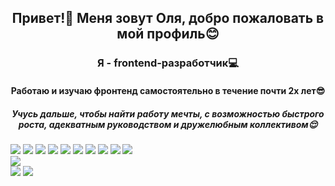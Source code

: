 <h2 align="center">Привет!👋 Меня зовут Оля, добро пожаловать в мой профиль😊
<h3 align="center">Я - frontend-разработчик💻</h3>
 <div><h4 align="center">Работаю и изучаю фронтенд самостоятельно в течение почти 2х лет😎</h4> </div>
<div><h5 align="center"> Учусь дальше, чтобы найти работу мечты, с возможностью быстрого роста, адекватным руководством и дружелюбным коллективом😌</h5></div>
<div display='flex'>
 <img src="https://img.shields.io/badge/html5-%23E34F26.svg?style=for-the-badge&logo=html5&logoColor=white"/>
 <img src="https://img.shields.io/badge/javascript-%23323330.svg?style=for-the-badge&logo=javascript&logoColor=%23F7DF1E"/>
 <img src="https://img.shields.io/badge/react-%2320232a.svg?style=for-the-badge&logo=react&logoColor=%2361DAFB"/>
 <img src="https://img.shields.io/badge/vuejs-%2335495e.svg?style=for-the-badge&logo=vuedotjs&logoColor=%234FC08D"/>
 <img src="https://img.shields.io/badge/typescript-%23007ACC.svg?style=for-the-badge&logo=typescript&logoColor=white"/>
 <img src="https://img.shields.io/badge/css3-%231572B6.svg?style=for-the-badge&logo=css3&logoColor=white"/>
 <img src="https://img.shields.io/badge/SASS-hotpink.svg?style=for-the-badge&logo=SASS&logoColor=white"/>
 <img src="https://img.shields.io/badge/quasar-%23563D7C.svg?style=for-the-badge&logo=quasar&logoColor=white"/>
 <img src="https://img.shields.io/badge/tailwindcss-%2338B2AC.svg?style=for-the-badge&logo=tailwind-css&logoColor=white"/>
 <img src="https://img.shields.io/badge/git-%23F05033.svg?style=for-the-badge&logo=git&logoColor=white"/>
 </div>
 <img src="https://github-profile-summary-cards.vercel.app/api/cards/profile-details?username=OlyaBogdanova&theme=transparent"/>
<!--  <img src="https://github-readme-stats.vercel.app/api/top-langs/?username=OlyaBogdanova&layout=compact"/> -->
 <div display='flex'>
 <img src="https://github-profile-summary-cards.vercel.app/api/cards/productive-time?username=OlyaBogdanova&theme=transparent"/>
 <img src='https://github-profile-summary-cards.vercel.app/api/cards/repos-per-language?username=OlyaBogdanova&theme=transparent'/>
 </div>



<!--
**OlyaBogdanova/OlyaBogdanova** is a ✨ _special_ ✨ repository because its `README.md` (this file) appears on your GitHub profile.

Here are some ideas to get you started:

- 🔭 I’m currently working on ...
- 🌱 I’m currently learning ...
- 👯 I’m looking to collaborate on ...
- 🤔 I’m looking for help with ...
- 💬 Ask me about ...
- 📫 How to reach me: ...
- 😄 Pronouns: ...
- ⚡ Fun fact: ...
-->
